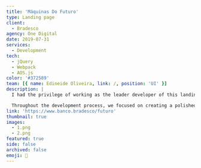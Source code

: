 ```yaml
---
title: 'Máquinas Do Futuro'
type: Landing page
client:
  - Bradesco
agency: One Digital
date: 2019-07-31
services:
  - Development
tech:
  - jQuery
  - Webpack
  - AOS.js
color: '#372589'
team: [{ name: Edineide Oliveira, link: /, position: 'UI' }]
description: |
  I had the privilege of working as the leader developer of this landing page that showcased our client's major promotional campaign. Our goal was to create a visually stunning and engaging experience for users, while seamlessly integrating transactional sections with the bank's backend team using iframes. We adopted a futuristic design approach, incorporating attractive rewards and utilizing subtle animations and interactions to enhance the overall user experience. By adhering to front-end development best practices and optimizing the user experience, we successfully achieved significant engagement and conversion rates for the project.

  Throughout the development process, we focused on creating a polished and seamless user experience. We paid close attention to every detail, ensuring that the landing page not only looked visually appealing but also functioned flawlessly. By incorporating attractive rewards and leveraging subtle animations and interactions, we aimed to captivate users and encourage their active participation. Additionally, by working closely with the bank's backend team, we seamlessly integrated the transactional sections, allowing users to engage with the campaign seamlessly. The application of front-end development best practices and the optimization of the user experience played a crucial role in the project's success, leading to impressive levels of engagement and conversion.
link: 'https://www.banco.bradesco/futuro'
thumbnail: true
images:
  - 1.png
  - 2.png
featured: true
side: false
archived: false
emoji: 🚗
---
```

